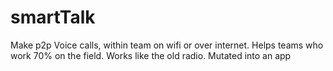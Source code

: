 # smartTalk

Make p2p Voice calls, within team on wifi or over internet.
Helps teams who work 70% on the field. 
Works like the old radio. 
Mutated into an app
